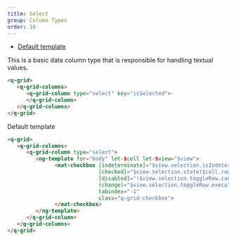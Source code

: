 ```yaml
---
title: Select
group: Column Types
order: 10
---
```

- [Default template](#default-template)

This is a basic data column type that is responsible for handling textual values.

```html
<q-grid>
   <q-grid-columns>
      <q-grid-column type="select" key="isSelected">
      </q-grid-column>
   </q-grid-columns>
</q-grid>
```

<a name="#default-template">
   Default template
</a>

```html
<q-grid>
   <q-grid-columns>
      <q-grid-column type="select">
         <ng-template for="body" let-$cell let-$view="$view">
               <mat-checkbox [indeterminate]="$view.selection.isIndeterminate($cell.row)"
                             [checked]="$view.selection.state($cell.row)"
                             [disabled]="!$view.selection.toggleRow.canExecute($cell.row)"
                             (change)="$view.selection.toggleRow.execute($cell.row)"
                             tabindex="-1"                              
                             class="q-grid-checkbox">
               </mat-checkbox>
         </ng-template>
      </q-grid-column>
   </q-grid-columns>
</q-grid>
```